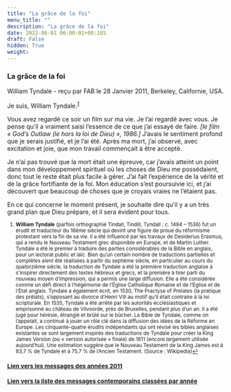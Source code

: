 ```yaml
---
title: "La grâce de la foi"
menu_title: ""
description: "La grâce de la foi"
date: 2022-06-01 06:00:01+00:185
draft: False
hidden: True
weight:
---
```

### La grâce de la foi

William Tyndale - reçu par FAB le 28 Janvier 2011, Berkeley, Californie, USA.

Je suis, William Tyndale.<sup id="a1">[1](#f1)</sup>

Vous avez regardé ce soir un film sur ma vie. Je l’ai regardé avec vous. Je pense qu’il a vraiment saisi l’essence de ce que j’ai essayé de faire. *[le film « God’s Outlaw (le hors la loi de Dieu) », 1986.]* J’avais le sentiment profond que je serais justifié, et je l’ai été. Après ma mort, j’ai observé, avec excitation et joie, que mon travail commençait à être accepté.

Je n’ai pas trouvé que la mort était une épreuve, car j’avais atteint un point dans mon développement spirituel où les choses de Dieu me possédaient, donc tout le reste était plus facile à gérer. J’ai fait l’expérience de la vérité et de la grâce fortifiante de la foi. Mon éducation s’est poursuivie ici, et j’ai découvert que beaucoup de choses que je croyais vraies ne l’étaient pas.

En ce qui concerne le moment présent, je souhaite dire qu’il y a un très grand plan que Dieu prépare, et il sera évident pour tous.
<small>

1. <large id="f1"> **William Tyndale** (parfois orthographié Tindall, Tindill, Tyndall ; c. 1494 – 1536) fut un érudit et traducteur du 16ème siècle qui devint une figure de proue du réformisme protestant vers la fin de sa vie. Il a été influencé par les travaux de Desiderius Erasmus, qui a rendu le Nouveau Testament grec disponible en Europe, et de Martin Luther. Tyndale a été le premier à traduire des parties considérables de la Bible en anglais, pour un lectorat public et laïc. Bien qu’un certain nombre de traductions partielles et complètes aient été réalisées à partir du septième siècle, en particulier au cours du quatorzième siècle, la traduction de Tyndale a été la première traduction anglaise à s’inspirer directement des textes hébreux et grecs, et la première à tirer parti du nouveau moyen d’impression, qui a permis une large diffusion. Elle a été considérée comme un défi direct à l’hégémonie de l’Église Catholique Romaine et de l’Église et de l’État anglais. Tyndale a également écrit, en 1530, The Practyse of Prelates (la pratique des prélats), s’opposant au divorce d’Henri VIII au motif qu’il était contraire à la loi scripturale. En 1535, Tyndale a été arrêté par les autorités ecclésiastiques et emprisonné au château de Vilvoorde, près de Bruxelles, pendant plus d’un an. Il a été jugé pour hérésie, étranglé et brûlé sur le bûcher. La Bible de Tyndale, comme on l’appelait, a continué à jouer un rôle clé dans la diffusion des idées de la Réforme en Europe. Les cinquante-quatre érudits indépendants qui ont révisé les bibles anglaises existantes se sont largement inspirés des traductions de Tyndale pour créer la King James Version (ou « version autorisée » finale) de 1611 (encore largement utilisée aujourd’hui). Une estimation suggère que le Nouveau Testament de la King James est à 83,7 % de Tyndale et  à 75,7 % de l’Ancien Testament. (Source : Wikipedia)[↩](#a1)

### [**Lien vers les messages des années 2011**](/fr-contemporary-messages/fr-contemporary-messages-by-date-order/fr-contemporary-messages-2011/)

### [**Lien vers la liste des messages contemporains classées par année**](/fr-contemporary-messages/fr-contemporary-messages-by-date-order/)